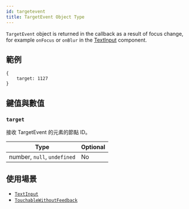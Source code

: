 ```yaml
---
id: targetevent
title: TargetEvent Object Type
---
```


`TargetEvent` object is returned in the callback as a result of focus change, for example `onFocus` or `onBlur` in the [TextInput](textinput) component.

## 範例

```
{
    target: 1127
}
```

## 鍵值與數值

### `target`

接收 TargetEvent 的元素的節點 ID。

| Type                        | Optional |
| --------------------------- | -------- |
| number, `null`, `undefined` | No       |

## 使用場景

- [`TextInput`](textinput)
- [`TouchableWithoutFeedback`](touchablewithoutfeedback)